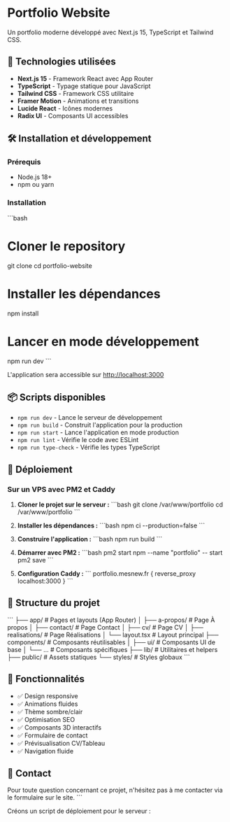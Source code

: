 # Portfolio Website

Un portfolio moderne développé avec Next.js 15, TypeScript et Tailwind CSS.

## 🚀 Technologies utilisées

- **Next.js 15** - Framework React avec App Router
- **TypeScript** - Typage statique pour JavaScript
- **Tailwind CSS** - Framework CSS utilitaire
- **Framer Motion** - Animations et transitions
- **Lucide React** - Icônes modernes
- **Radix UI** - Composants UI accessibles

## 🛠️ Installation et développement

### Prérequis
- Node.js 18+ 
- npm ou yarn

### Installation
\`\`\`bash
# Cloner le repository
git clone <votre-repo-url>
cd portfolio-website

# Installer les dépendances
npm install

# Lancer en mode développement
npm run dev
\`\`\`

L'application sera accessible sur [http://localhost:3000](http://localhost:3000)

## 📦 Scripts disponibles

- `npm run dev` - Lance le serveur de développement
- `npm run build` - Construit l'application pour la production
- `npm run start` - Lance l'application en mode production
- `npm run lint` - Vérifie le code avec ESLint
- `npm run type-check` - Vérifie les types TypeScript

## 🚀 Déploiement

### Sur un VPS avec PM2 et Caddy

1. **Cloner le projet sur le serveur :**
\`\`\`bash
git clone <votre-repo-url> /var/www/portfolio
cd /var/www/portfolio
\`\`\`

2. **Installer les dépendances :**
\`\`\`bash
npm ci --production=false
\`\`\`

3. **Construire l'application :**
\`\`\`bash
npm run build
\`\`\`

4. **Démarrer avec PM2 :**
\`\`\`bash
pm2 start npm --name "portfolio" -- start
pm2 save
\`\`\`

5. **Configuration Caddy :**
\`\`\`
portfolio.mesnew.fr {
    reverse_proxy localhost:3000
}
\`\`\`

## 📁 Structure du projet

\`\`\`
├── app/                    # Pages et layouts (App Router)
│   ├── a-propos/          # Page À propos
│   ├── contact/           # Page Contact
│   ├── cv/                # Page CV
│   ├── realisations/      # Page Réalisations
│   └── layout.tsx         # Layout principal
├── components/            # Composants réutilisables
│   ├── ui/               # Composants UI de base
│   └── ...               # Composants spécifiques
├── lib/                  # Utilitaires et helpers
├── public/               # Assets statiques
└── styles/               # Styles globaux
\`\`\`

## 🎨 Fonctionnalités

- ✅ Design responsive
- ✅ Animations fluides
- ✅ Thème sombre/clair
- ✅ Optimisation SEO
- ✅ Composants 3D interactifs
- ✅ Formulaire de contact
- ✅ Prévisualisation CV/Tableau
- ✅ Navigation fluide

## 📧 Contact

Pour toute question concernant ce projet, n'hésitez pas à me contacter via le formulaire sur le site.
\`\`\`

Créons un script de déploiement pour le serveur :
